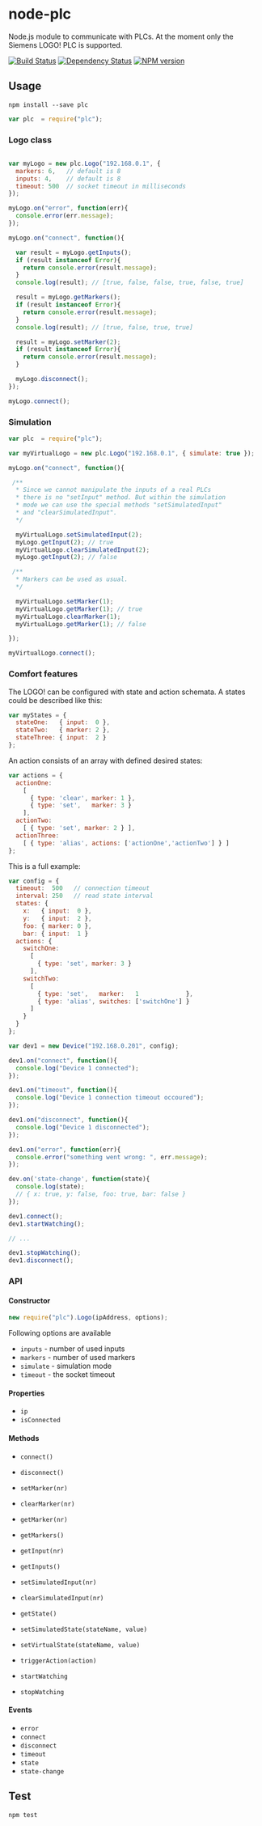 # node-plc

Node.js module to communicate with PLCs.
At the moment only the Siemens LOGO! PLC is supported.

[![Build Status](https://secure.travis-ci.org/flosse/node-plc.png)](http://travis-ci.org/flosse/node-plc)
[![Dependency Status](https://gemnasium.com/flosse/node-plc.png)](https://gemnasium.com/flosse/node-plc)
[![NPM version](https://badge.fury.io/js/plc.png)](http://badge.fury.io/js/plc)

## Usage

```shell
npm install --save plc
```

```javascript
var plc  = require("plc");
```

### Logo class

```javascript

var myLogo = new plc.Logo("192.168.0.1", {
  markers: 6,   // default is 8
  inputs: 4,    // default is 8
  timeout: 500  // socket timeout in milliseconds
});

myLogo.on("error", function(err){
  console.error(err.message);
});

myLogo.on("connect", function(){

  var result = myLogo.getInputs();
  if (result instanceof Error){
    return console.error(result.message);
  }
  console.log(result); // [true, false, false, true, false, true]

  result = myLogo.getMarkers();
  if (result instanceof Error){
    return console.error(result.message);
  }
  console.log(result); // [true, false, true, true]

  result = myLogo.setMarker(2);
  if (result instanceof Error){
    return console.error(result.message);
  }

  myLogo.disconnect();
});

myLogo.connect();
```

### Simulation

```javascript
var plc  = require("plc");

var myVirtualLogo = new plc.Logo("192.168.0.1", { simulate: true });

myLogo.on("connect", function(){

 /**
  * Since we cannot manipulate the inputs of a real PLCs
  * there is no "setInput" method. But within the simulation
  * mode we can use the special methods "setSimulatedInput"
  * and "clearSimulatedInput".
  */

  myVirtualLogo.setSimulatedInput(2);
  myLogo.getInput(2); // true
  myVirtualLogo.clearSimulatedInput(2);
  myLogo.getInput(2); // false

 /**
  * Markers can be used as usual.
  */

  myVirtualLogo.setMarker(1);
  myVirtualLogo.getMarker(1); // true
  myVirtualLogo.clearMarker(1);
  myVirtualLogo.getMarker(1); // false

});

myVirtualLogo.connect();
```

### Comfort features

The LOGO! can be configured with state and action schemata.
A states could be described like this:

```javascript
var myStates = {
  stateOne:   { input:  0 },
  stateTwo:   { marker: 2 },
  stateThree: { input:  2 }
};
```

An action consists of an array with defined desired states:

```javascript
var actions = {
  actionOne:
    [
      { type: 'clear', marker: 1 },
      { type: 'set',   marker: 3 }
    ],
  actionTwo:
    [ { type: 'set', marker: 2 } ],
  actionThree:
    [ { type: 'alias', actions: ['actionOne','actionTwo'] } ]
};
```

This is a full example:

```javascript
var config = {
  timeout:  500   // connection timeout
  interval: 250   // read state interval
  states: {
    x:   { input:  0 },
    y:   { input:  2 },
    foo: { marker: 0 },
    bar: { input:  1 }
  actions: {
    switchOne:
      [
        { type: 'set', marker: 3 }
      ],
    switchTwo:
      [
        { type: 'set',   marker:   1             },
        { type: 'alias', switches: ['switchOne'] }
      ]
    }
  }
};

var dev1 = new Device("192.168.0.201", config);

dev1.on("connect", function(){
  console.log("Device 1 connected");
});

dev1.on("timeout", function(){
  console.log("Device 1 connection timeout occoured");
});

dev1.on("disconnect", function(){
  console.log("Device 1 disconnected");
});

dev1.on("error", function(err){
  console.error("something went wrong: ", err.message);
});

dev.on('state-change', function(state){
  console.log(state);
  // { x: true, y: false, foo: true, bar: false }
});

dev1.connect();
dev1.startWatching();

// ...

dev1.stopWatching();
dev1.disconnect();
```

### API

#### Constructor

```javascript
new require("plc").Logo(ipAddress, options);
```

Following options are available

- `inputs` - number of used inputs
- `markers` - number of used markers
- `simulate` - simulation mode
- `timeout` - the socket timeout

#### Properties

- `ip`
- `isConnected`

#### Methods

- `connect()`
- `disconnect()`

- `setMarker(nr)`
- `clearMarker(nr)`
- `getMarker(nr)`
- `getMarkers()`

- `getInput(nr)`
- `getInputs()`

- `setSimulatedInput(nr)`
- `clearSimulatedInput(nr)`

- `getState()`
- `setSimulatedState(stateName, value)`
- `setVirtualState(stateName, value)`
- `triggerAction(action)`

- `startWatching`
- `stopWatching`


#### Events

- `error`
- `connect`
- `disconnect`
- `timeout`
- `state`
- `state-change`

## Test

```
npm test
```
